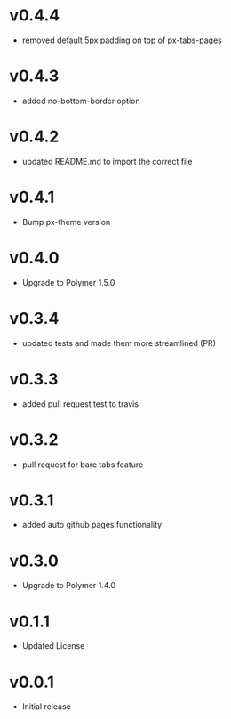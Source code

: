 v0.4.4
=================
* removed default 5px padding on top of px-tabs-pages

v0.4.3
=================
* added no-bottom-border option

v0.4.2
=================
* updated README.md to import the correct file

v0.4.1
=================
* Bump px-theme version

v0.4.0
=================
* Upgrade to Polymer 1.5.0

v0.3.4
=================
* updated tests and made them more streamlined (PR)

v0.3.3
=================
* added pull request test to travis

v0.3.2
=================
* pull request for bare tabs feature

v0.3.1
=================
* added auto github pages functionality

v0.3.0
=================
* Upgrade to Polymer 1.4.0

v0.1.1
==================
* Updated License

v0.0.1
==================
* Initial release
